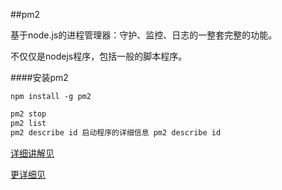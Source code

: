 ##pm2 

基于node.js的进程管理器：守护、监控、日志的一整套完整的功能。

不仅仅是nodejs程序，包括一般的脚本程序。

####安装pm2

```npm install -g pm2```

```js
pm2 stop
pm2 list 
pm2 describe id 启动程序的详细信息 pm2 describe id

```

[详细讲解见](https://www.cnblogs.com/zhoujie/p/nodejs4.html)

[更详细见](https://blog.csdn.net/qq_29726869/article/details/80797236)

